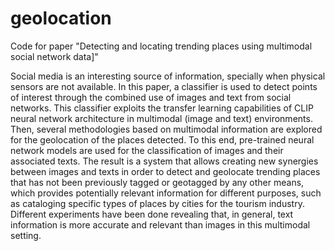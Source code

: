 # geolocation
Code for paper "Detecting and locating trending places using multimodal social network data]"


Social media is an interesting source of information, specially when physical sensors are not available. In this paper, a classifier is used to detect points of interest through the combined use of images and text from social networks. This classifier exploits the transfer learning capabilities of CLIP neural network architecture in multimodal (image and text) environments. Then, several methodologies based on multimodal information are explored for the geolocation of the places detected. To this end, pre-trained neural network models are used for the classification of images and their associated texts. The result is a system that allows creating new synergies between images and texts in order to detect and geolocate trending places that has not been previously tagged or geotagged by any other means, which provides potentially relevant information for different purposes, such as cataloging specific types of places by cities for the tourism industry. Different experiments have been done revealing that, in general, text information is more accurate and relevant than images in this multimodal setting.


